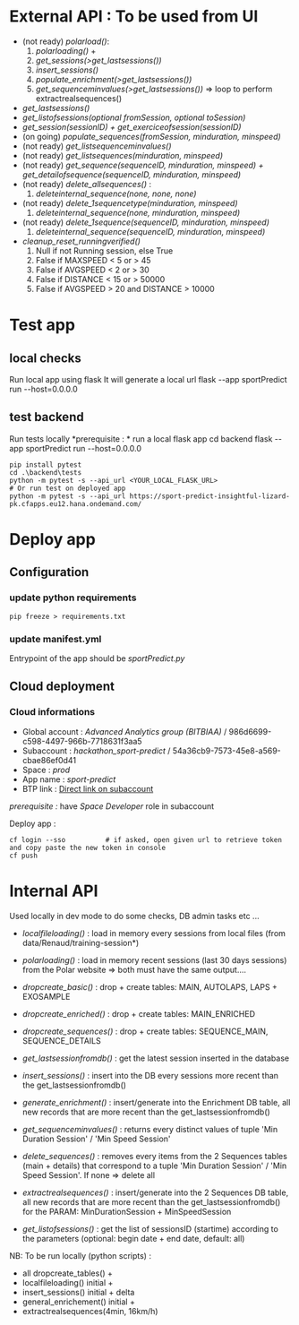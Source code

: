 # External API : To be used from UI 

- (not ready) *polarload()*:
	1) *polarloading()* +
	2) *get_sessions(>get_lastsessions())*
	3) *insert_sessions()*
	4) *populate_enrichment(>get_lastsessions())*
	5) *get_sequenceminvalues(>get_lastsessions())* => loop to perform extractrealsequences()
- *get_lastsessions()*
- *get_listofsessions(optional fromSession, optional toSession)*
- *get_session(sessionID) + get_exerciceofsession(sessionID)*
- (on going) *populate_sequences(fromSession, minduration, minspeed)*
- (not ready) *get_listsequenceminvalues()*
- (not ready) *get_listsequences(minduration, minspeed)*
- (not ready) *get_sequence(sequenceID, minduration, minspeed) + get_detailofsequence(sequenceID, minduration, minspeed)*
- (not ready) *delete_allsequences()* :
	1) *deleteinternal_sequence(none, none, none)*
- (not ready) *delete_1sequencetype(minduration, minspeed)*
	1) *deleteinternal_sequence(none, minduration, minspeed)*
- (not ready) *delete_1sequence(sequenceID, minduration, minspeed)*
	1) *deleteinternal_sequence(sequenceID, minduration, minspeed)*
- *cleanup_reset_runningverified()*
	1) Null if not Running session, else True
	2) False if MAXSPEED < 5 or > 45
	3) False if AVGSPEED < 2 or > 30
	4) False if DISTANCE < 15 or > 50000
	5) False if AVGSPEED > 20 and DISTANCE > 10000



# Test app 

## local checks

Run local app using flask
It will generate a local url 
    flask --app sportPredict run  --host=0.0.0.0

## test backend

Run tests locally
*prerequisite : * run a local flask app 
    cd backend
    flask --app sportPredict run  --host=0.0.0.0

    pip install pytest
    cd .\backend\tests
    python -m pytest -s --api_url <YOUR_LOCAL_FLASK_URL>
    # Or run test on deployed app
	python -m pytest -s --api_url https://sport-predict-insightful-lizard-pk.cfapps.eu12.hana.ondemand.com/

# Deploy app

## Configuration
### update python requirements

    pip freeze > requirements.txt
    
 ### update manifest.yml

Entrypoint of the app should be *sportPredict.py* 

## Cloud deployment

### Cloud informations

- Global account : *Advanced Analytics group (BITBIAA)* / 986d6699-c598-4497-966b-7718631f3aa5
- Subaccount : *hackathon_sport-predict* / 54a36cb9-7573-45e8-a569-cbae86ef0d41
- Space : *prod*
- App name : *sport-predict*
- BTP link : [Direct link on subaccount](https://canary.cockpit.btp.int.sap/cockpit#/globalaccount/986d6699-c598-4497-966b-7718631f3aa5/subaccount/54a36cb9-7573-45e8-a569-cbae86ef0d41/subaccountoverview)


*prerequisite :* have *Space Developer* role in subaccount

Deploy app : 

    cf login --sso          # if asked, open given url to retrieve token and copy paste the new token in console
    cf push


# Internal API 

Used locally in dev mode to do some checks, DB admin tasks etc ...

- *localfileloading()*     : load in memory every sessions from local files (from data/Renaud/training-session*)
- *polarloading()*         : load in memory recent sessions (last 30 days sessions) from the Polar website
    => both must have the same output....

- *dropcreate_basic()*      : drop + create tables: MAIN, AUTOLAPS, LAPS + EXOSAMPLE
- *dropcreate_enriched()*   : drop + create tables: MAIN_ENRICHED
- *dropcreate_sequences()*  : drop + create tables: SEQUENCE_MAIN, SEQUENCE_DETAILS
- *get_lastsessionfromdb()* : get the latest session inserted in the database
- *insert_sessions()*       : insert into the DB every sessions more recent than the get_lastsessionfromdb()
- *generate_enrichment()*   : insert/generate into the Enrichment DB table, all new records that are more recent than the get_lastsessionfromdb()
- *get_sequenceminvalues()* : returns every distinct values of tuple 'Min Duration Session' / 'Min Speed Session'
- *delete_sequences()*      : removes every items from the 2 Sequences tables (main + details) that correspond to a tuple 'Min Duration Session' / 'Min Speed Session'. If none => delete all
- *extractrealsequences()*  : insert/generate into the 2 Sequences DB table, all new records that are more recent than the get_lastsessionfromdb() for the PARAM: MinDurationSession + MinSpeedSession
- *get_listofsessions()*    : get the list of sessionsID (startime) according to the parameters (optional: begin date + end date, default: all)


NB: To be run locally (python scripts) :

- all dropcreate_tables() + 
- localfileloading() initial +
- insert_sessions() initial + delta
- general_enrichement() initial +
- extractrealsequences(4min, 16km/h)